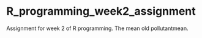 # R_programming_week2_assignment
Assignment for week 2 of R programming.
The mean old pollutantmean.
